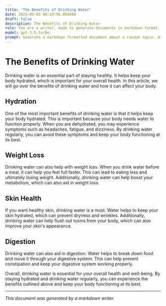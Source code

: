```yaml
---
title: 'The Benefits of Drinking Water'
date: 2023-05-03 06:19:56.084848
draft: false
description: The Benefits of Drinking Water
role: You are a writer, made to generate documents in markdown format. It is very important that all of the documents you generate are in valid markdown format.
model: gpt-3.5-turbo
prompt: Generate a markdown formatted document about a random topic. At the bottom, include a disclaimer explaining that the document was generated by you. The first line of the document should be the title. Make sure that the entire document is in proper markdown format, using a mix of various tags to make the document visually appealing.
---
```


# The Benefits of Drinking Water

Drinking water is an essential part of staying healthy. It helps keep your body hydrated, which is important for your overall health. In this article, we will go over the benefits of drinking water and how it can affect your body.

## Hydration

One of the most important benefits of drinking water is that it helps keep your body hydrated. This is important because your body needs water to function properly. When you are dehydrated, you may experience symptoms such as headaches, fatigue, and dizziness. By drinking water regularly, you can avoid these symptoms and keep your body functioning at its best.

## Weight Loss

Drinking water can also help with weight loss. When you drink water before a meal, it can help you feel full faster. This can lead to eating less and ultimately losing weight. Additionally, drinking water can help boost your metabolism, which can also aid in weight loss.

## Skin Health

If you want healthy skin, drinking water is a must. Water helps to keep your skin hydrated, which can prevent dryness and wrinkles. Additionally, drinking water can help flush out toxins from your body, which can also improve your skin's appearance.

## Digestion

Drinking water can also aid in digestion. Water helps to break down food and move it through your digestive system. This can help prevent constipation and keep your digestive system working properly.

Overall, drinking water is essential for your overall health and well-being. By staying hydrated and drinking water regularly, you can experience the benefits outlined above and keep your body functioning at its best.

---

*This document was generated by a markdown writer.*